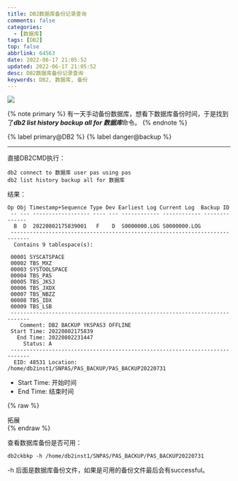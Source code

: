 ```yaml
---
title: DB2数据库备份记录查询
comments: false
categories:
  - [数据库]
tags: [DB2]
top: false
abbrlink: 64563
date: 2022-06-17 21:05:52
updated: 2022-06-17 21:05:52
desc: DB2数据库备份记录查询
keywords: DB2, 数据库, 备份
---
```



![](/images/article_db2.jpg)

{% note primary %}
有一天手动备份数据库，想看下数据库备份时间，于是找到了***db2 list history backup all for 数据库***命令。
{% endnote %}

{% label primary@DB2 %} {% label danger@backup %}

<!--more-->
<hr />

直接DB2CMD执行：
```
db2 connect to 数据库 user pas using pas
db2 list history backup all for 数据库
```

结果：
```
Op Obj Timestamp+Sequence Type Dev Earliest Log Current Log  Backup ID
 -- --- ------------------ ---- --- ------------ ------------ --------------
  B  D  20220802175839001   F    D  S0000000.LOG S0000000.LOG
 ----------------------------------------------------------------------------
  Contains 9 tablespace(s):

 00001 SYSCATSPACE
 00002 TBS_MXZ
 00003 SYSTOOLSPACE
 00004 TBS_PAS
 00005 TBS_JKSJ
 00006 TBS_JXDX
 00007 TBS_NBZZ
 00008 TBS_IDX
 00009 TBS_LSB
 ----------------------------------------------------------------------------
    Comment: DB2 BACKUP YKSPAS3 OFFLINE
 Start Time: 20220802175839
   End Time: 20220802231447
     Status: A
 ----------------------------------------------------------------------------
  EID: 48531 Location: /home/db2inst1/SNPAS/PAS_BACKUP/PAS_BACKUP20220731
```
- Start Time: 开始时间
- End Time: 结束时间

{% raw %}
<div class="post_cus_note">拓展</div>
{% endraw %}

查看数据库备份是否可用：
```
db2ckbkp -h /home/db2inst1/SNPAS/PAS_BACKUP/PAS_BACKUP20220731
```
-h 后面是数据库备份文件，如果是可用的备份文件最后会有successful。
